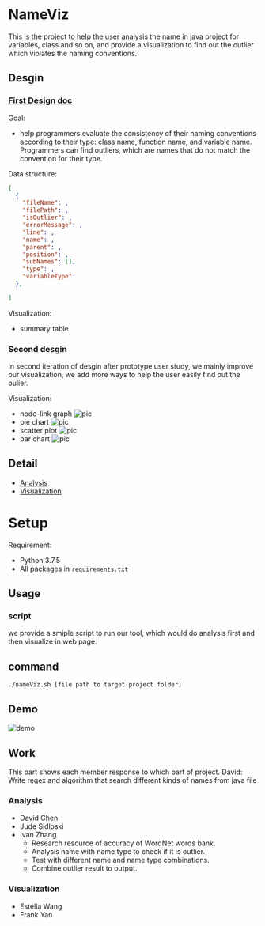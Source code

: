 # NameViz

This is the project to help the user analysis the name in java project for variables, class and so on, and provide a visualization to find out the outlier which violates the naming conventions.

## Desgin

### [First Design doc](https://docs.google.com/document/d/1hWxpEQqI-LhiZdUcbBOHfuQPMWn3_As5hJdQ9lsX3_Y/edit)

Goal:
* help programmers evaluate the consistency of their naming conventions according to their type: class name, function name, and variable name. Programmers can find outliers, which are names that do not match the convention for their type.


Data structure:
```json
[
  {
    "fileName": ,
    "filePath": ,
    "isOutlier": ,
    "errorMessage": ,
    "line": ,
    "name": ,
    "parent": ,
    "position": ,
    "subNames": [],
    "type": ,
    "variableType": 
  },

]
```

Visualization:
* summary table


### Second desgin

In second iteration of desgin after prototype user study, we mainly improve our visualization, we add more ways to help the user easily find out the oulier.

Visualization:
* node-link graph ![pic](./resources/node.jpg)
* pie chart ![pic](./resources/pie.jpg)
* scatter plot ![pic](./resources/scatter.jpg)
* bar chart ![pic](./resources/bar.jpg)

## Detail

* [Analysis]()
* [Visualization](./visulization/README.md)

# Setup

Requirement:

* Python 3.7.5
* All packages in `requirements.txt`

## Usage

### script

we provide a smiple script to run our tool, which would do analysis first and then visualize in web page.

## command

```
./nameViz.sh [file path to target project folder]
```

## Demo

![demo](./resources/demo.gif)


## Work

This part shows each member response to which part of project.
David: Write regex and algorithm that search different kinds of names from java file

### Analysis

* David Chen
* Jude Sidloski
* Ivan Zhang
  * Research resource of accuracy of WordNet words bank.
  * Analysis name with name type to check if it is outlier.
  * Test with different name and name type combinations.
  * Combine outlier result to output.

### Visualization

* Estella Wang
* Frank Yan

